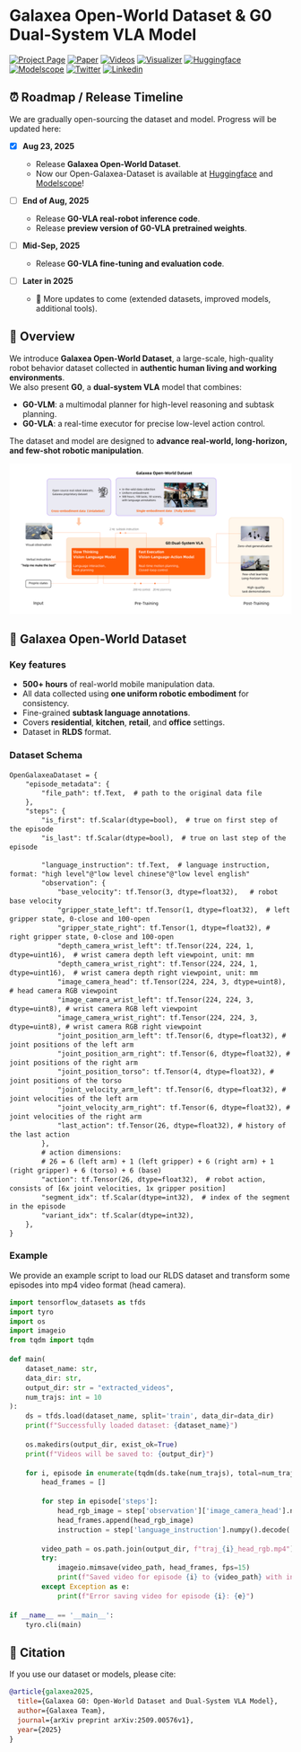 # Galaxea Open-World Dataset & G0 Dual-System VLA Model

[![Project Page](https://img.shields.io/badge/Project%20Page-000000?style=for-the-badge&logo=github)](https://opengalaxea.github.io/G0/)
[![Paper](https://img.shields.io/badge/Paper-8A2BE2?style=for-the-badge&logo=arxiv)](https://arxiv.org/abs/2509.00576v1)
[![Videos](https://img.shields.io/badge/Videos-FF0000?style=for-the-badge&logo=youtube)](https://opengalaxea.github.io/G0/)
[![Visualizer](https://img.shields.io/badge/Visualizer-FF8C00?style=for-the-badge&logo=airplayvideo)](https://opengalaxea.github.io/G0/visualizer/index.html)
[![Huggingface](https://img.shields.io/badge/Huggingface-FF6B35?style=for-the-badge&logo=huggingface)](https://huggingface.co/datasets/OpenGalaxea/Galaxea-Open-World-Dataset)
[![Modelscope](https://img.shields.io/badge/Modelscope-1890FF?style=for-the-badge&logo=alibabacloud)](https://www.modelscope.cn/datasets/Galaxea/Galaxea-Open-World-Dataset)
[![Twitter](https://img.shields.io/badge/Twitter-FF6B35?style=for-the-badge&logo=x)](https://x.com/Galaxea_x)
[![Linkedin](https://img.shields.io/badge/Linkedin-1890FF?style=for-the-badge&logo=linkedin)](https://www.linkedin.com/company/galaxeadynamics/posts/?feedView=all&viewAsMember=true)




## ⏰ Roadmap / Release Timeline

We are gradually open-sourcing the dataset and model. Progress will be updated here:

- [x] **Aug 23, 2025**  
  - Release **Galaxea Open-World Dataset**.
  - Now our Open-Galaxea-Dataset is available at [Huggingface](https://huggingface.co/datasets/OpenGalaxea/Galaxea-Open-World-Dataset) and [Modelscope](https://www.modelscope.cn/datasets/Galaxea/Galaxea-Open-World-Dataset)!

- [ ] **End of Aug, 2025**  
  - Release **G0-VLA real-robot inference code**.
  - Release **preview version of G0-VLA pretrained weights**.

- [ ] **Mid-Sep, 2025**  
  - Release **G0-VLA fine-tuning and evaluation code**.
  
- [ ] **Later in 2025**  
  - 🔮 More updates to come (extended datasets, improved models, additional tools).


## 📌 Overview

We introduce **Galaxea Open-World Dataset**, a large-scale, high-quality robot behavior dataset collected in **authentic human living and working environments**.  
We also present **G0**, a **dual-system VLA** model that combines:

- **G0-VLM**: a multimodal planner for high-level reasoning and subtask planning.  
- **G0-VLA**: a real-time executor for precise low-level action control.

The dataset and model are designed to **advance real-world, long-horizon, and few-shot robotic manipulation**.

<p align="center">
  <img src="assets/teaser.png" alt="Galaxea Dataset & G0 Dual-System Overview" width="700"/>
</p>


## 🚀 Galaxea Open-World Dataset

### **Key features**
- **500+ hours** of real-world mobile manipulation data.
- All data collected using **one uniform robotic embodiment** for consistency.
- Fine-grained **subtask language annotations**.
- Covers **residential**, **kitchen**, **retail**, and **office** settings.
- Dataset in **RLDS** format.

### Dataset Schema

```
OpenGalaxeaDataset = {
    "episode_metadata": {
        "file_path": tf.Text,  # path to the original data file
    },
    "steps": {
        "is_first": tf.Scalar(dtype=bool),  # true on first step of the episode
        "is_last": tf.Scalar(dtype=bool),  # true on last step of the episode

        "language_instruction": tf.Text,  # language instruction, format: "high level"@"low level chinese"@"low level english"
        "observation": {
            "base_velocity": tf.Tensor(3, dtype=float32),   # robot base velocity
            "gripper_state_left": tf.Tensor(1, dtype=float32),  # left gripper state, 0-close and 100-open
            "gripper_state_right": tf.Tensor(1, dtype=float32), # right gripper state, 0-close and 100-open
            "depth_camera_wrist_left": tf.Tensor(224, 224, 1, dtype=uint16),  # wrist camera depth left viewpoint, unit: mm
            "depth_camera_wrist_right": tf.Tensor(224, 224, 1, dtype=uint16),  # wrist camera depth right viewpoint, unit: mm
            "image_camera_head": tf.Tensor(224, 224, 3, dtype=uint8), # head camera RGB viewpoint
            "image_camera_wrist_left": tf.Tensor(224, 224, 3, dtype=uint8), # wrist camera RGB left viewpoint
            "image_camera_wrist_right": tf.Tensor(224, 224, 3, dtype=uint8), # wrist camera RGB right viewpoint
            "joint_position_arm_left": tf.Tensor(6, dtype=float32), # joint positions of the left arm
            "joint_position_arm_right": tf.Tensor(6, dtype=float32), # joint positions of the right arm
            "joint_position_torso": tf.Tensor(4, dtype=float32), # joint positions of the torso
            "joint_velocity_arm_left": tf.Tensor(6, dtype=float32), # joint velocities of the left arm
            "joint_velocity_arm_right": tf.Tensor(6, dtype=float32), # joint velocities of the right arm
            "last_action": tf.Tensor(26, dtype=float32), # history of the last action
        },
        # action dimensions:
        # 26 = 6 (left arm) + 1 (left gripper) + 6 (right arm) + 1 (right gripper) + 6 (torso) + 6 (base)
        "action": tf.Tensor(26, dtype=float32),  # robot action, consists of [6x joint velocities, 1x gripper position]
        "segment_idx": tf.Scalar(dtype=int32),  # index of the segment in the episode
        "variant_idx": tf.Scalar(dtype=int32), 
    },
}
```

### Example

We provide an example script to load our RLDS dataset and transform some episodes into mp4 video format (head camera).

```python
import tensorflow_datasets as tfds
import tyro
import os
import imageio
from tqdm import tqdm

def main(
    dataset_name: str, 
    data_dir: str, 
    output_dir: str = "extracted_videos",
    num_trajs: int = 10
):
    ds = tfds.load(dataset_name, split='train', data_dir=data_dir)
    print(f"Successfully loaded dataset: {dataset_name}")

    os.makedirs(output_dir, exist_ok=True)
    print(f"Videos will be saved to: {output_dir}")

    for i, episode in enumerate(tqdm(ds.take(num_trajs), total=num_trajs, desc="Exporting videos")):
        head_frames = []
        
        for step in episode['steps']:
            head_rgb_image = step['observation']['image_camera_head'].numpy()
            head_frames.append(head_rgb_image)
            instruction = step['language_instruction'].numpy().decode('utf-8')

        video_path = os.path.join(output_dir, f"traj_{i}_head_rgb.mp4")
        try:
            imageio.mimsave(video_path, head_frames, fps=15)
            print(f"Saved video for episode {i} to {video_path} with instruction: '{instruction}'")
        except Exception as e:
            print(f"Error saving video for episode {i}: {e}")

if __name__ == '__main__':
    tyro.cli(main)
```




## 📜 Citation

If you use our dataset or models, please cite:

```bibtex
@article{galaxea2025,
  title={Galaxea G0: Open-World Dataset and Dual-System VLA Model},
  author={Galaxea Team},
  journal={arXiv preprint arXiv:2509.00576v1},
  year={2025}
}
